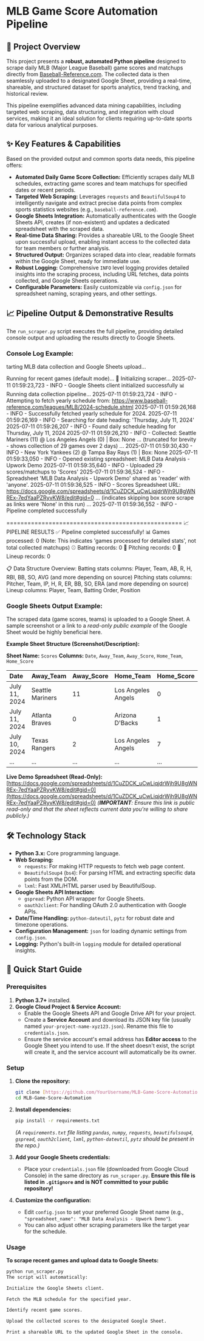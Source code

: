 # MLB Game Score Automation Pipeline

## 🚀 Project Overview

This project presents a **robust, automated Python pipeline** designed to scrape daily MLB (Major League Baseball) game scores and matchups directly from [Baseball-Reference.com](https://www.baseball-reference.com/). The collected data is then seamlessly uploaded to a designated Google Sheet, providing a real-time, shareable, and structured dataset for sports analytics, trend tracking, and historical review.

This pipeline exemplifies advanced data mining capabilities, including targeted web scraping, data structuring, and integration with cloud services, making it an ideal solution for clients requiring up-to-date sports data for various analytical purposes.

## ✨ Key Features & Capabilities

Based on the provided output and common sports data needs, this pipeline offers:

* **Automated Daily Game Score Collection:** Efficiently scrapes daily MLB schedules, extracting game scores and team matchups for specified dates or recent periods.
* **Targeted Web Scraping:** Leverages `requests` and `BeautifulSoup4` to intelligently navigate and extract precise data points from complex sports statistics websites (e.g., `baseball-reference.com`).
* **Google Sheets Integration:** Automatically authenticates with the Google Sheets API, creates (if non-existent) and updates a dedicated spreadsheet with the scraped data.
* **Real-time Data Sharing:** Provides a shareable URL to the Google Sheet upon successful upload, enabling instant access to the collected data for team members or further analysis.
* **Structured Output:** Organizes scraped data into clear, readable formats within the Google Sheet, ready for immediate use.
* **Robust Logging:** Comprehensive `INFO` level logging provides detailed insights into the scraping process, including URL fetches, data points collected, and Google Sheets operations.
* **Configurable Parameters:** Easily customizable via `config.json` for spreadsheet naming, scraping years, and other settings.

## 📈 Pipeline Output & Demonstrative Results

The `run_scraper.py` script executes the full pipeline, providing detailed console output and uploading the results directly to Google Sheets.

### Console Log Example:
tarting MLB data collection and Google Sheets upload...

Running for recent games (default mode)...
🔧 Initializing scraper...
2025-07-11 01:59:23,723 - INFO - Google Sheets client initialized successfully
📊 Running data collection pipeline...
2025-07-11 01:59:23,724 - INFO - Attempting to fetch yearly schedule from: https://www.baseball-reference.com/leagues/MLB/2024-schedule.shtml
2025-07-11 01:59:26,168 - INFO - Successfully fetched yearly schedule for 2024.
2025-07-11 01:59:26,169 - INFO - Searching for date heading: 'Thursday, July 11, 2024'
2025-07-11 01:59:26,207 - INFO - Found daily schedule heading for Thursday, July 11, 2024
2025-07-11 01:59:26,210 - INFO - Collected: Seattle Mariners (11) @ Los Angeles Angels (0) | Box: None
... (truncated for brevity - shows collection of 29 games over 2 days) ...
2025-07-11 01:59:30,430 - INFO - New York Yankees (2) @ Tampa Bay Rays (1) | Box: None
2025-07-11 01:59:33,050 - INFO - Opened existing spreadsheet: MLB Data Analysis - Upwork Demo
2025-07-11 01:59:35,640 - INFO - Uploaded 29 scores/matchups to 'Scores'
2025-07-11 01:59:36,524 - INFO - Spreadsheet 'MLB Data Analysis - Upwork Demo' shared as 'reader' with 'anyone'.
2025-07-11 01:59:36,525 - INFO - Scores Spreadsheet URL: https://docs.google.com/spreadsheets/d/1CuZDCK_uCwLiqjdrWjh9U8gWNREx-7edYaaPZRyvKW8/edit#gid=0
... (indicates skipping box score scrape as links were 'None' in this run) ...
2025-07-11 01:59:36,552 - INFO - Pipeline completed successfully

================================================== 📈 PIPELINE RESULTS
✅ Pipeline completed successfully!
📊 Games processed: 0 (Note: This indicates 'games processed for detailed stats', not total collected matchups)
⚾ Batting records: 0
🥎 Pitching records: 0
📝 Lineup records: 0

📋 Data Structure Overview:
Batting stats columns: Player, Team, AB, R, H, RBI, BB, SO, AVG (and more depending on source)
Pitching stats columns: Pitcher, Team, IP, H, R, ER, BB, SO, ERA (and more depending on source)
Lineup columns: Player, Team, Batting Order, Position

### Google Sheets Output Example:

The scraped data (game scores, teams) is uploaded to a Google Sheet. A sample screenshot or a link to a *read-only public example* of the Google Sheet would be highly beneficial here.

**Example Sheet Structure (Screenshot/Description):**

**Sheet Name:** `Scores`
**Columns:** `Date`, `Away_Team`, `Away_Score`, `Home_Team`, `Home_Score`

| Date         | Away_Team         | Away_Score | Home_Team           | Home_Score |
| :----------- | :---------------- | :--------- | :------------------ | :--------- |
| July 11, 2024 | Seattle Mariners  | 11         | Los Angeles Angels  | 0          |
| July 11, 2024 | Atlanta Braves    | 0          | Arizona D'Backs     | 1          |
| July 10, 2024 | Texas Rangers     | 2          | Los Angeles Angels  | 7          |
| ...          | ...               | ...        | ...                 | ...        |

**Live Demo Spreadsheet (Read-Only):**
[https://docs.google.com/spreadsheets/d/1CuZDCK_uCwLiqjdrWjh9U8gWNREx-7edYaaPZRyvKW8/edit#gid=0](https://docs.google.com/spreadsheets/d/1CuZDCK_uCwLiqjdrWjh9U8gWNREx-7edYaaPZRyvKW8/edit#gid=0)
*(**IMPORTANT**: Ensure this link is public read-only and that the sheet reflects current data you're willing to share publicly.)*

## 🛠️ Technology Stack

* **Python 3.x:** Core programming language.
* **Web Scraping:**
    * `requests`: For making HTTP requests to fetch web page content.
    * `BeautifulSoup4` (`bs4`): For parsing HTML and extracting specific data points from the DOM.
    * `lxml`: Fast XML/HTML parser used by BeautifulSoup.
* **Google Sheets API Interaction:**
    * `gspread`: Python API wrapper for Google Sheets.
    * `oauth2client`: For handling OAuth 2.0 authentication with Google APIs.
* **Date/Time Handling:** `python-dateutil`, `pytz` for robust date and timezone operations.
* **Configuration Management:** `json` for loading dynamic settings from `config.json`.
* **Logging:** Python's built-in `logging` module for detailed operational insights.

## 🚀 Quick Start Guide

### Prerequisites

1.  **Python 3.7+** installed.
2.  **Google Cloud Project & Service Account:**
    * Enable the Google Sheets API and Google Drive API for your project.
    * Create a **Service Account** and download its JSON key file (usually named `your-project-name-xyz123.json`). Rename this file to `credentials.json`.
    * Ensure the service account's email address has **Editor access** to the Google Sheet you intend to use. If the sheet doesn't exist, the script will create it, and the service account will automatically be its owner.

### Setup

1.  **Clone the repository:**
    ```bash
    git clone [https://github.com/YourUsername/MLB-Game-Score-Automation.git](https://github.com/YourUsername/MLB-Game-Score-Automation.git)
    cd MLB-Game-Score-Automation
    ```
2.  **Install dependencies:**
    ```bash
    pip install -r requirements.txt
    ```
    *(A `requirements.txt` file listing `pandas`, `numpy`, `requests`, `beautifulsoup4`, `gspread`, `oauth2client`, `lxml`, `python-dateutil`, `pytz` should be present in the repo.)*

3.  **Add your Google Sheets credentials:**
    * Place your `credentials.json` file (downloaded from Google Cloud Console) in the same directory as `run_scraper.py`. **Ensure this file is listed in `.gitignore` and is NOT committed to your public repository!**

4.  **Customize the configuration:**
    * Edit `config.json` to set your preferred Google Sheet name (e.g., `"spreadsheet_name": "MLB Data Analysis - Upwork Demo"`).
    * You can also adjust other scraping parameters like the target year for the schedule.

### Usage

**To scrape recent games and upload data to Google Sheets:**

```bash
python run_scraper.py
The script will automatically:

Initialize the Google Sheets client.

Fetch the MLB schedule for the specified year.

Identify recent game scores.

Upload the collected scores to the designated Google Sheet.

Print a shareable URL to the updated Google Sheet in the console.
```
